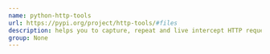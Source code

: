 ```yaml
---
name: python-http-tools
url: https://pypi.org/project/http-tools/#files
description: helps you to capture, repeat and live intercept HTTP requests. It is built on top of [mitmproxy]. URL : https://pypi.org/project/http-tools/#files Groups : None
group: None
---
```

